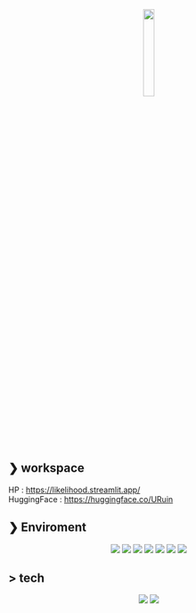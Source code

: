 



<div align="center">
        <img src="https://user-images.githubusercontent.com/49393142/173489505-e23e40eb-0994-4366-96da-e21d3e75fdef.jpg" width="20%">
</div>



## ❯ workspace
HP : https://likelihood.streamlit.app/  
HuggingFace : https://huggingface.co/URuin

## ❯ Enviroment

<div align="center">

<img src="https://img.shields.io/static/v1?label=OS&message=mac%20/%20Windows&color=blue&style=flat-square"/> <img src="https://img.shields.io/static/v1?label=Editor&message=VSCode&color=green&style=flat-square"/> <img src="https://img.shields.io/static/v1?label=Browser&message=Chrome%20&color=orange&style=flat-square"/> <img src="https://img.shields.io/static/v1?label=Keyboard&message=HHKB Professional&color=lightgray&style=flat-square"/> <img src="https://img.shields.io/static/v1?label=Display&message=benQ&color=black&style=flat-square"/> <img src="https://img.shields.io/static/v1?label=Mouse&message=G pro X superlight&color=brown&style=flat-square"/> <img src="https://img.shields.io/static/v1?label=Sound&message=sennheiser&color=white&style=flat-square"/>
</div>

## > tech
<div align="center">
        
<img src="https://img.shields.io/badge/Python-377bAB?style=flat-square&logo=python&logoColor=white"/>
<img src="https://img.shields.io/badge/C++-Solutions-blue.svg?style=flat&logo=c%2B%2B"/> 
</div>



